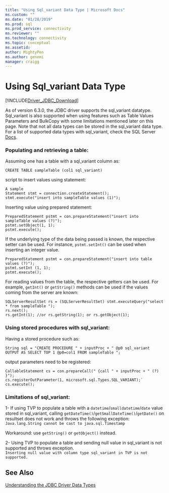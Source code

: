 ```yaml
---
title: "Using Sql_variant Data Type | Microsoft Docs"
ms.custom: ""
ms.date: "01/28/2019"
ms.prod: sql
ms.prod_service: connectivity
ms.reviewer: ""
ms.technology: connectivity
ms.topic: conceptual
ms.assetid: 
author: MightyPen
ms.author: genemi
manager: craigg
---
```

# Using Sql_variant Data Type

[!INCLUDE[Driver_JDBC_Download](../../includes/driver_jdbc_download.md)]

As of version 6.3.0, the JDBC driver supports the sql_variant datatype. Sql_variant is also supported when using features such as Table Values Parameters and BulkCopy with some limitations mentioned later on this page. Note that not all data types can be stored in the sql_variant data type. For a list of supported data types with sql_variant, check the SQL Server [Docs](https://docs.microsoft.com/sql/t-sql/data-types/sql-variant-transact-sql).
###  Populating and retrieving a table:
Assuming one has a table with a sql_variant column as:

```
CREATE TABLE sampleTable (col1 sql_variant)  
```   
 script to insert values using statement:
```
A sample
Statement stmt = connection.createStatement();        
stmt.execute("insert into sampleTable values (1)");
```
Inserting value using prepared statement:    
```
PreparedStatement pstmt = con.prepareStatement("insert into sampleTable values (?)");   
pstmt.setObject(1, 1);  
pstmt.execute();
```      

If the underlying type of the data being passed is known, the respective setter can be used. For instance, `pstmt.setInt()` can be used when inserting an integer value.

```
PreparedStatement pstmt = con.prepareStatement("insert into table values (?)");   
pstmt.setInt (1, 1);
pstmt.execute();
```

For reading values from the table, the respective getters can be used. For example, `getInt()` or `getString()` methods can be used if the values coming from the server are known:    

```
SQLServerResultSet rs = (SQLServerResultSet) stmt.executeQuery("select * from sampleTable ");   
rs.next();          
rs.getInt(1); //or rs.getString(1); or rs.getObject(1);
```    


### Using stored procedures with sql_variant:   
Having a stored procedure such as:     
```
String sql = "CREATE PROCEDURE " + inputProc + " @p0 sql_variant OUTPUT AS SELECT TOP 1 @p0=col1 FROM sampleTable ";
``` 
    
output parameters need to be registered:     
```
CallableStatement cs = con.prepareCall(" {call " + inputProc + " (?) }");          
cs.registerOutParameter(1, microsoft.sql.Types.SQL_VARIANT);`          
cs.execute();
```    

### Limitations of sql_variant:
1- If using TVP to populate a table with a `datetime`/`smalldatetime`/`date` value stored in sql_variant, calling `getDateTime()`/`getSmallDateTime()`/`getDate()` on resultset does not work and throws the following exception:     
   `Java.lang.String cannot be cast to java.sql.Timestamp`

Workaround: use `getString()` or `getObject()` instead. 
    
2- Using TVP to populate a table and sending null value in sql_variant is not supported and throws exception.      
`Inserting null value with column type sql_variant in TVP is not supported.`

## See Also

[Understanding the JDBC Driver Data Types](../../connect/jdbc/understanding-the-jdbc-driver-data-types.md)  
